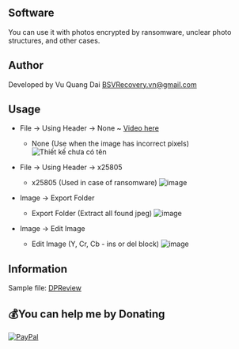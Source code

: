 ## Software
You can use it with photos encrypted by ransomware, unclear photo structures, and other cases.

## Author
Developed by Vu Quang Dai <BSVRecovery.vn@gmail.com>

## Usage
- File -> Using Header -> None ~ [Video here](https://www.youtube.com/watch?v=0OUbORvWM_k)
  - None (Use when the image has incorrect pixels)
![Thiết kế chưa có tên](https://github.com/VQD-BSV/FreeTool/assets/127699283/5ac152b6-e02e-4a8e-a11e-5746db106c81)

- File -> Using Header -> x25805
  - x25805 (Used in case of ransomware)
![image](https://github.com/VQD-BSV/RecoveryJpeg/assets/127699283/f5ce67bf-cf5e-4fc0-be63-7f1bac02c762)

- Image -> Export Folder
  - Export Folder (Extract all found jpeg)
![image](https://github.com/VQD-BSV/RecoveryJpeg/assets/127699283/a6c26bdb-e499-4b67-b73a-033f684c9dfb)

- Image -> Edit Image
  - Edit Image (Y, Cr, Cb - ins or del block)
![image](https://github.com/VQD-BSV/RecoveryJpeg/assets/127699283/bf86bfa1-cf24-49dc-800c-2290e8a2f76b)




## Information
Sample file: [DPReview](https://www.dpreview.com/products/canon/slrs/canon_eos5dmkiv/sample-photos)

## 💰You can help me by Donating
[![PayPal](https://img.shields.io/badge/PayPal-00457C?style=for-the-badge&logo=paypal&logoColor=white)](https://paypal.me/BSVPay)
